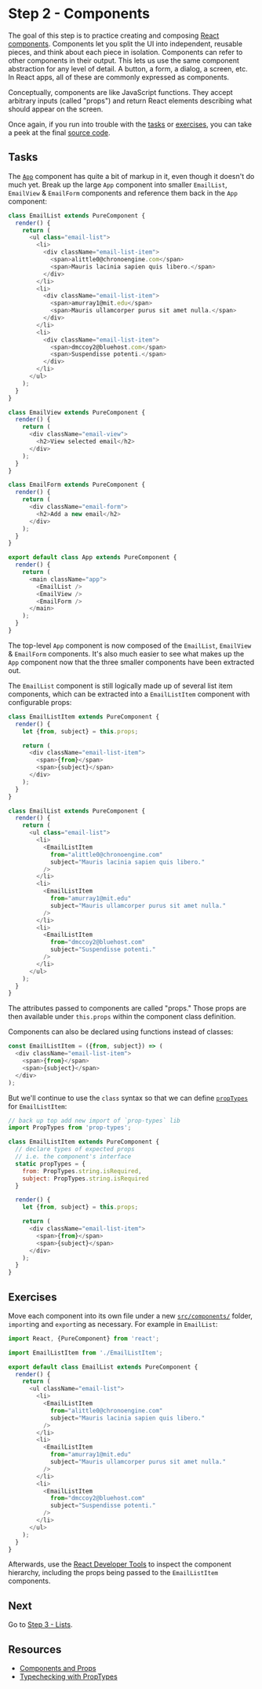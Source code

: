 # Step 2 - Components

The goal of this step is to practice creating and composing [React components](https://facebook.github.io/react/docs/components-and-props.html). Components let you split the UI into independent, reusable pieces, and think about each piece in isolation. Components can refer to other components in their output. This lets us use the same component abstraction for any level of detail. A button, a form, a dialog, a screen, etc. In React apps, all of these are commonly expressed as components.

Conceptually, components are like JavaScript functions. They accept arbitrary inputs (called "props") and return React elements describing what should appear on the screen.

Once again, if you run into trouble with the [tasks](#tasks) or [exercises](#exercises), you can take a peek at the final [source code](src/).

## Tasks

The [`App`](src/App.js) component has quite a bit of markup in it, even though it doesn't do much yet. Break up the large `App` component into smaller `EmailList`, `EmailView` & `EmailForm` components and reference them back in the `App` component:

```js
class EmailList extends PureComponent {
  render() {
    return (
      <ul class="email-list">
        <li>
          <div className="email-list-item">
            <span>alittle0@chronoengine.com</span>
            <span>Mauris lacinia sapien quis libero.</span>
          </div>
        </li>
        <li>
          <div className="email-list-item">
            <span>amurray1@mit.edu</span>
            <span>Mauris ullamcorper purus sit amet nulla.</span>
          </div>
        </li>
        <li>
          <div className="email-list-item">
            <span>dmccoy2@bluehost.com</span>
            <span>Suspendisse potenti.</span>
          </div>
        </li>
      </ul>
    );
  }
}

class EmailView extends PureComponent {
  render() {
    return (
      <div className="email-view">
        <h2>View selected email</h2>
      </div>
    );
  }
}

class EmailForm extends PureComponent {
  render() {
    return (
      <div className="email-form">
        <h2>Add a new email</h2>
      </div>
    );
  }
}

export default class App extends PureComponent {
  render() {
    return (
      <main className="app">
        <EmailList />
        <EmailView />
        <EmailForm />
      </main>
    );
  }
}
```

The top-level `App` component is now composed of the `EmailList`, `EmailView` & `EmailForm` components. It's also much easier to see what makes up the `App` component now that the three smaller components have been extracted out.

The `EmailList` component is still logically made up of several list item components, which can be extracted into a `EmailListItem` component with configurable props:

```js
class EmailListItem extends PureComponent {
  render() {
    let {from, subject} = this.props;

    return (
      <div className="email-list-item">
        <span>{from}</span>
        <span>{subject}</span>
      </div>
    );
  }
}

class EmailList extends PureComponent {
  render() {
    return (
      <ul class="email-list">
        <li>
          <EmailListItem
            from="alittle0@chronoengine.com"
            subject="Mauris lacinia sapien quis libero."
          />
        </li>
        <li>
          <EmailListItem
            from="amurray1@mit.edu"
            subject="Mauris ullamcorper purus sit amet nulla."
          />
        </li>
        <li>
          <EmailListItem
            from="dmccoy2@bluehost.com"
            subject="Suspendisse potenti."
          />
        </li>
      </ul>
    );
  }
}
```

The attributes passed to components are called "props." Those props are then available under `this.props` within the component class definition.

Components can also be declared using functions instead of classes:

```js
const EmailListItem = ({from, subject}) => (
  <div className="email-list-item">
    <span>{from}</span>
    <span>{subject}</span>
  </div>
);
```

But we'll continue to use the `class` syntax so that we can define [`propTypes`](https://facebook.github.io/react/docs/typechecking-with-proptypes.html) for `EmailListItem`:

```js
// back up top add new import of `prop-types` lib
import PropTypes from 'prop-types';

class EmailListItem extends PureComponent {
  // declare types of expected props
  // i.e. the component's interface
  static propTypes = {
    from: PropTypes.string.isRequired,
    subject: PropTypes.string.isRequired
  }

  render() {
    let {from, subject} = this.props;

    return (
      <div className="email-list-item">
        <span>{from}</span>
        <span>{subject}</span>
      </div>
    );
  }
}
```

## Exercises

Move each component into its own file under a new [`src/components/`](src/components/) folder, `import`ing and `export`ing as necessary. For example in `EmailList`:

```js
import React, {PureComponent} from 'react';

import EmailListItem from './EmailListItem';

export default class EmailList extends PureComponent {
  render() {
    return (
      <ul className="email-list">
        <li>
          <EmailListItem
            from="alittle0@chronoengine.com"
            subject="Mauris lacinia sapien quis libero."
          />
        </li>
        <li>
          <EmailListItem
            from="amurray1@mit.edu"
            subject="Mauris ullamcorper purus sit amet nulla."
          />
        </li>
        <li>
          <EmailListItem
            from="dmccoy2@bluehost.com"
            subject="Suspendisse potenti."
          />
        </li>
      </ul>
    );
  }
}
```

Afterwards, use the [React Developer Tools](https://github.com/facebook/react-devtools#installation) to inspect the component hierarchy, including the props being passed to the `EmailListItem` components.

## Next

Go to [Step 3 - Lists](../03-lists/).

## Resources

- [Components and Props](https://facebook.github.io/react/docs/components-and-props.html)
- [Typechecking with PropTypes](https://facebook.github.io/react/docs/typechecking-with-proptypes.html)

